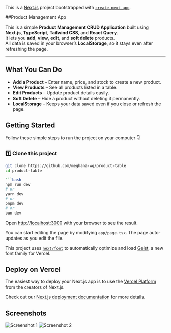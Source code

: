 This is a [Next.js](https://nextjs.org) project bootstrapped with [`create-next-app`](https://nextjs.org/docs/app/api-reference/cli/create-next-app).


##Product Management App

This is a simple **Product Management CRUD Application** built using **Next.js**, **TypeScript**, **Tailwind CSS**, and **React Query**.  
It lets you **add**, **view**, **edit**, and **soft delete** products.  
All data is saved in your browser’s **LocalStorage**, so it stays even after refreshing the page.

---

##  What You Can Do

-  **Add a Product** – Enter name, price, and stock to create a new product.  
-  **View Products** – See all products listed in a table.  
-  **Edit Products** – Update product details easily.  
-  **Soft Delete** – Hide a product without deleting it permanently.  
-  **LocalStorage** – Keeps your data saved even if you close or refresh the page.


## Getting Started

Follow these simple steps to run the project on your computer 👇

### 1️⃣ Clone this project
```bash
git clone https://github.com/meghana-wq/product-table
cd product-table

```bash
npm run dev
# or
yarn dev
# or
pnpm dev
# or
bun dev

```

Open [http://localhost:3000](http://localhost:3000) with your browser to see the result.

You can start editing the page by modifying `app/page.tsx`. The page auto-updates as you edit the file.

This project uses [`next/font`](https://nextjs.org/docs/app/building-your-application/optimizing/fonts) to automatically optimize and load [Geist](https://vercel.com/font), a new font family for Vercel.

## Deploy on Vercel

The easiest way to deploy your Next.js app is to use the [Vercel Platform](https://vercel.com/new?utm_medium=default-template&filter=next.js&utm_source=create-next-app&utm_campaign=create-next-app-readme) from the creators of Next.js.

Check out our [Next.js deployment documentation](https://nextjs.org/docs/app/building-your-application/deploying) for more details.

## Screenshots

![Screenshot 1](./assets/screenshot1.png)
![Screenshot 2](./assets/screenshot2.png)


